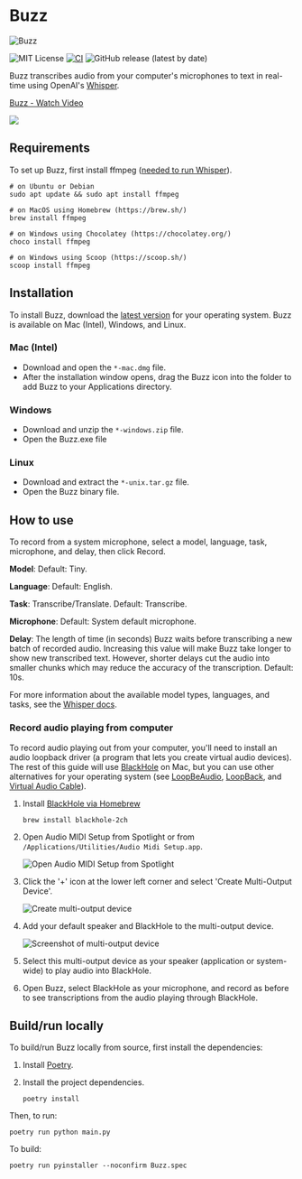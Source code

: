 # Buzz

![Buzz](buzz.png)

![MIT License](https://img.shields.io/badge/license-MIT-green)
[![CI](https://github.com/chidiwilliams/buzz/actions/workflows/ci.yml/badge.svg)](https://github.com/chidiwilliams/buzz/actions/workflows/ci.yml)
![GitHub release (latest by date)](https://img.shields.io/github/v/release/chidiwilliams/buzz)

Buzz transcribes audio from your computer's microphones to text in real-time using OpenAI's [Whisper](https://github.com/openai/whisper).

<a href="https://www.loom.com/share/564b753eb4d44b55b985b8abd26b55f7">
  <p>Buzz - Watch Video</p>
  <img style="max-width:300px;" src="https://cdn.loom.com/sessions/thumbnails/564b753eb4d44b55b985b8abd26b55f7-1664390912932-with-play.gif">
</a>

## Requirements

To set up Buzz, first install ffmpeg ([needed to run Whisper](https://github.com/openai/whisper#setup)).

```text
# on Ubuntu or Debian
sudo apt update && sudo apt install ffmpeg

# on MacOS using Homebrew (https://brew.sh/)
brew install ffmpeg

# on Windows using Chocolatey (https://chocolatey.org/)
choco install ffmpeg

# on Windows using Scoop (https://scoop.sh/)
scoop install ffmpeg
```

## Installation

To install Buzz, download the [latest version](https://github.com/chidiwilliams/buzz/releases/latest) for your operating system. Buzz is available on Mac (Intel), Windows, and Linux.

### Mac (Intel)

- Download and open the `*-mac.dmg` file.
- After the installation window opens, drag the Buzz icon into the folder to add Buzz to your Applications directory.

### Windows

- Download and unzip the `*-windows.zip` file.
- Open the Buzz.exe file

### Linux

- Download and extract the `*-unix.tar.gz` file.
- Open the Buzz binary file.

## How to use

To record from a system microphone, select a model, language, task, microphone, and delay, then click Record.

**Model**: Default: Tiny.

**Language**: Default: English.

**Task**: Transcribe/Translate. Default: Transcribe.

**Microphone**: Default: System default microphone.

**Delay**: The length of time (in seconds) Buzz waits before transcribing a new batch of recorded audio. Increasing this value will make Buzz take longer to show new transcribed text. However, shorter delays cut the audio into smaller chunks which may reduce the accuracy of the transcription. Default: 10s.

For more information about the available model types, languages, and tasks, see the [Whisper docs](https://github.com/openai/whisper).

### Record audio playing from computer

To record audio playing out from your computer, you'll need to install an audio loopback driver (a program that lets you create virtual audio devices). The rest of this guide will use [BlackHole](https://github.com/ExistentialAudio/BlackHole) on Mac, but you can use other alternatives for your operating system (see [LoopBeAudio](https://nerds.de/en/loopbeaudio.html), [LoopBack](https://rogueamoeba.com/loopback/), and [Virtual Audio Cable](https://vac.muzychenko.net/en/)).

1. Install [BlackHole via Homebrew](https://github.com/ExistentialAudio/BlackHole#option-2-install-via-homebrew)

   ```shell
   brew install blackhole-2ch
   ```

2. Open Audio MIDI Setup from Spotlight or from `/Applications/Utilities/Audio Midi Setup.app`.

   ![Open Audio MIDI Setup from Spotlight](https://existential.audio/howto/img/spotlight.png)

3. Click the '+' icon at the lower left corner and select 'Create Multi-Output Device'.

   ![Create multi-output device](https://existential.audio/howto/img/createmulti-output.png)

4. Add your default speaker and BlackHole to the multi-output device.

   ![Screenshot of multi-output device](https://existential.audio/howto/img/multi-output.png)

5. Select this multi-output device as your speaker (application or system-wide) to play audio into BlackHole.

6. Open Buzz, select BlackHole as your microphone, and record as before to see transcriptions from the audio playing through BlackHole.

## Build/run locally

To build/run Buzz locally from source, first install the dependencies:

1. Install [Poetry](https://python-poetry.org/docs/#installing-with-the-official-installer).
2. Install the project dependencies.

   ```shell
   poetry install
   ```

Then, to run:

```shell
poetry run python main.py
```

To build:

```shell
poetry run pyinstaller --noconfirm Buzz.spec
```
